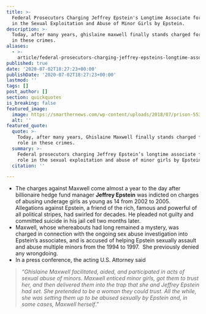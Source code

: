 ```yaml
---
title: >-
  Federal Prosecutors Charging Jeffrey Epstein's Longtime Associate for Her Role
  in the Sexual Exploitation and Abuse of Minor Girls by Epstein.
description: >-
  Today, after many years, ghislaine maxwell finally stands charged for her role
  in these crimes.
aliases:
  - >-
    article/federal-prosecutors-charging-jeffrey-epsteins-longtime-associate-for-her-role-in-the-sexual-exploitation-and-abuse-of-minor-girls-by-epstein/
published: true
date: '2020-07-02T18:27:23+00:00'
publishDate: '2020-07-02T18:27:23+00:00'
lastmod: ''
tags: []
post_author: []
section: quickquotes
is_breaking: false
featured_image:
  image: https://smarthernews.com/wp-content/uploads/2018/07/prison-553836_1280.jpg
  alt: ''
featured_quote:
  quote: >-
    Today, after many years, Ghislaine Maxwell finally stands charged for her
    role in these crimes.
  summary: >-
    Federal prosecutors charging Jeffrey Epstein’s longtime associate for her
    role in the sexual exploitation and abuse of minor girls by Epstein.
  citation: ''

---
```

*   The charges against Maxwell come almost a year to the day after billionaire hedge fund manager **Jeffrey Epstein** was indicted on charges of abusing underage girls as young as 14 from 2002 to 2005. Allegations against Epstein, a friend of the rich, famous and powerful of all political stripes, had swirled for decades. He pleaded not guilty and committed suicide in his jail cell two months later.
*   Maxwell, whose whereabouts had long remained a mystery, was charged in connection with the ongoing sex abuse investigation into Epstein’s associates, and is accused of helping Epstein sexually assault and abuse multiple minors from the 1994 to 1997.  She previously denied any wrongdoing.
*   In a press conference, the acting U.S. Attorney said

> _“Ghislaine Maxwell facilitated, aided, and participated in acts of sexual abuse of minors. Maxwell enticed minor girls, got them to trust her, and then delivered them into the trap that she and Jeffrey Epstein had set. She pretended to be a woman they could trust. All the while, she was setting them up to be abused sexually by Epstein and, in some cases, Maxwell herself_.”
